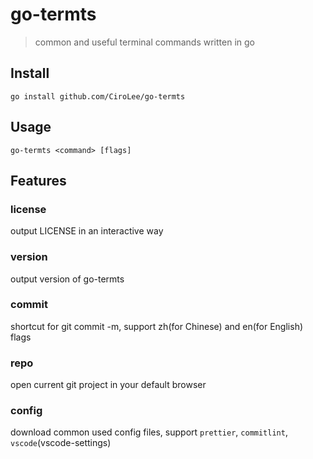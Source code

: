 # go-termts           
> common and useful terminal commands written in go

## Install
```shell
go install github.com/CiroLee/go-termts
```

## Usage 
```shell
go-termts <command> [flags]
```

## Features     

### license     
output LICENSE in an interactive way 

### version       
output version of go-termts      

### commit        
shortcut for git commit -m, support zh(for Chinese) and en(for English) flags       

### repo      
open current git project in your default browser     

### config        
download common used config files, support `prettier`, `commitlint`, `vscode`(vscode-settings)